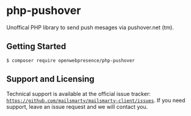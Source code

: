 # php-pushover

Unoffical PHP library to send push mesages via pushover.net (tm).

## Getting Started

    $ composer require openwebpresence/php-pushover
    
## Support and Licensing

Technical support is available at the official issue tracker: [`https://github.com/mailsmarty/mailsmarty-client/issues`](https://github.com/mailsmarty/mailsmarty-client/issues). If you need support, leave an issue request and we will contact you.
